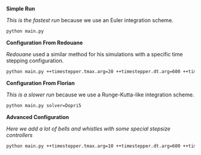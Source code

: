 

**Simple Run**

*This is the fastest run* because we use an Euler integration scheme.

```bash
python main.py
```

**Configuration From Redouane**

*Redouane* used a similar method for his simulations with a specific time stepping configuration.

```bash
python main.py ++timestepper.tmax.arg=20 ++timestepper.dt.arg=600 ++timestepper.dt.unit="seconds"
```


**Configuration From Florian**

*This is a slower run* because we use a Runge-Kutta-like integration scheme.

```bash
python main.py solver=Dopri5 
```



**Advanced Configuration**

*Here we add a lot of bells and whistles with some special stepsize controllers*

```bash
python main.py ++timestepper.tmax.arg=10 ++timestepper.dt.arg=600 ++timestepper.dt.unit="seconds" solver=Tsit5 controller=adaptive ++controller.dtmax.freq=6
```